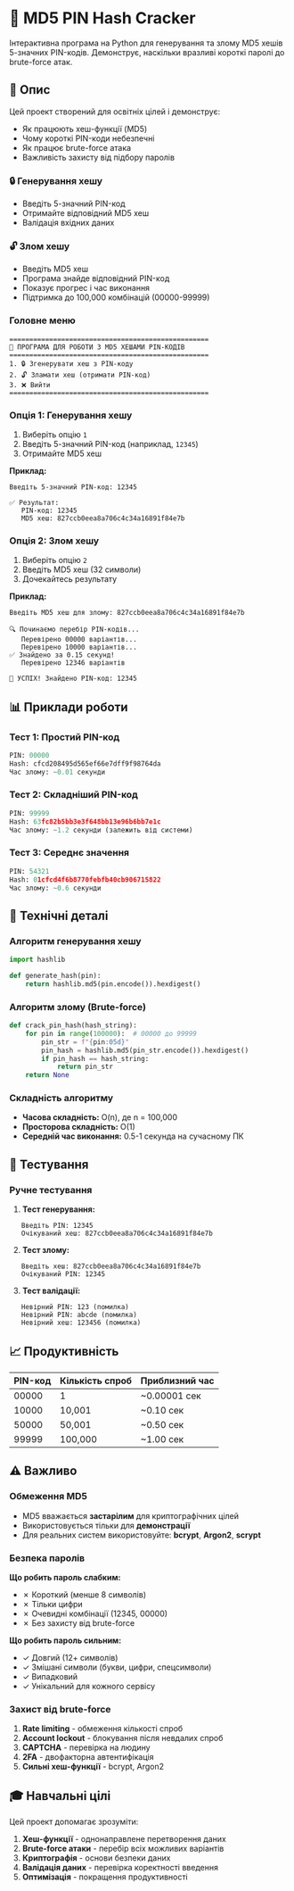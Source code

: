 # 🔐 MD5 PIN Hash Cracker

Інтерактивна програма на Python для генерування та злому MD5 хешів 5-значних PIN-кодів. Демонструє, наскільки вразливі короткі паролі до brute-force атак.

## 🎯 Опис

Цей проект створений для освітніх цілей і демонструє:
- Як працюють хеш-функції (MD5)
- Чому короткі PIN-коди небезпечні
- Як працює brute-force атака
- Важливість захисту від підбору паролів

### 🔒 Генерування хешу
- Введіть 5-значний PIN-код
- Отримайте відповідний MD5 хеш
- Валідація вхідних даних

### 🔓 Злом хешу
- Введіть MD5 хеш
- Програма знайде відповідний PIN-код
- Показує прогрес і час виконання
- Підтримка до 100,000 комбінацій (00000-99999)

### Головне меню
```
==================================================
🔐 ПРОГРАМА ДЛЯ РОБОТИ З MD5 ХЕШАМИ PIN-КОДІВ
==================================================
1. 🔒 Згенерувати хеш з PIN-коду
2. 🔓 Зламати хеш (отримати PIN-код)
3. ❌ Вийти
==================================================
```

### Опція 1: Генерування хешу

1. Виберіть опцію `1`
2. Введіть 5-значний PIN-код (наприклад, `12345`)
3. Отримайте MD5 хеш

**Приклад:**
```
Введіть 5-значний PIN-код: 12345

✅ Результат:
   PIN-код: 12345
   MD5 хеш: 827ccb0eea8a706c4c34a16891f84e7b
```

### Опція 2: Злом хешу

1. Виберіть опцію `2`
2. Введіть MD5 хеш (32 символи)
3. Дочекайтесь результату

**Приклад:**
```
Введіть MD5 хеш для злому: 827ccb0eea8a706c4c34a16891f84e7b

🔍 Починаємо перебір PIN-кодів...
   Перевірено 00000 варіантів...
   Перевірено 10000 варіантів...
✅ Знайдено за 0.15 секунд!
   Перевірено 12346 варіантів

🎉 УСПІХ! Знайдено PIN-код: 12345
```

## 📊 Приклади роботи

### Тест 1: Простий PIN-код
```python
PIN: 00000
Hash: cfcd208495d565ef66e7dff9f98764da
Час злому: ~0.01 секунди
```

### Тест 2: Складніший PIN-код
```python
PIN: 99999
Hash: 63fc82b5bb3e3f648bb13e96b6bb7e1c
Час злому: ~1.2 секунди (залежить від системи)
```

### Тест 3: Середнє значення
```python
PIN: 54321
Hash: 01cfcd4f6b8770febfb40cb906715822
Час злому: ~0.6 секунди
```

## 🔬 Технічні деталі

### Алгоритм генерування хешу
```python
import hashlib

def generate_hash(pin):
    return hashlib.md5(pin.encode()).hexdigest()
```

### Алгоритм злому (Brute-force)
```python
def crack_pin_hash(hash_string):
    for pin in range(100000):  # 00000 до 99999
        pin_str = f"{pin:05d}"
        pin_hash = hashlib.md5(pin_str.encode()).hexdigest()
        if pin_hash == hash_string:
            return pin_str
    return None
```

### Складність алгоритму

- **Часова складність:** O(n), де n = 100,000
- **Просторова складність:** O(1)
- **Середній час виконання:** 0.5-1 секунда на сучасному ПК

## 🧪 Тестування

### Ручне тестування

1. **Тест генерування:**
```
   Введіть PIN: 12345
   Очікуваний хеш: 827ccb0eea8a706c4c34a16891f84e7b
```

2. **Тест злому:**
```
   Введіть хеш: 827ccb0eea8a706c4c34a16891f84e7b
   Очікуваний PIN: 12345
```

3. **Тест валідації:**
```
   Невірний PIN: 123 (помилка)
   Невірний PIN: abcde (помилка)
   Невірний хеш: 123456 (помилка)
```

## 📈 Продуктивність

| PIN-код | Кількість спроб | Приблизний час |
|---------|----------------|----------------|
| 00000   | 1              | ~0.00001 сек   |
| 10000   | 10,001         | ~0.10 сек      |
| 50000   | 50,001         | ~0.50 сек      |
| 99999   | 100,000        | ~1.00 сек      |

## ⚠️ Важливо

### Обмеження MD5

- MD5 вважається **застарілим** для криптографічних цілей
- Використовується тільки для **демонстрації**
- Для реальних систем використовуйте: **bcrypt**, **Argon2**, **scrypt**

### Безпека паролів

**Що робить пароль слабким:**
- ✗ Короткий (менше 8 символів)
- ✗ Тільки цифри
- ✗ Очевидні комбінації (12345, 00000)
- ✗ Без захисту від brute-force

**Що робить пароль сильним:**
- ✓ Довгий (12+ символів)
- ✓ Змішані символи (букви, цифри, спецсимволи)
- ✓ Випадковий
- ✓ Унікальний для кожного сервісу

### Захист від brute-force

1. **Rate limiting** - обмеження кількості спроб
2. **Account lockout** - блокування після невдалих спроб
3. **CAPTCHA** - перевірка на людину
4. **2FA** - двофакторна автентифікація
5. **Сильні хеш-функції** - bcrypt, Argon2

## 🎓 Навчальні цілі

Цей проект допомагає зрозуміти:

1. **Хеш-функції** - однонаправлене перетворення даних
2. **Brute-force атаки** - перебір всіх можливих варіантів
3. **Криптографія** - основи безпеки даних
4. **Валідація даних** - перевірка коректності введення
5. **Оптимізація** - покращення продуктивності
